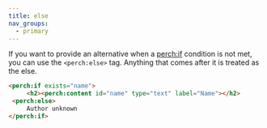```yaml
---
title: else
nav_groups:
  - primary
---
```


If you want to provide an alternative when a [perch:if](/docs/templates/conditionals/if/) condition is not met, you can use the `<perch:else>` tag. Anything that comes after it is treated as the else.

```html
<perch:if exists="name">
     <h2><perch:content id="name" type="text" label="Name"></h2>
 <perch:else>
     Author unknown
</perch:if>
```
